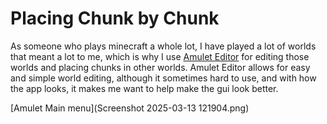 # Placing Chunk by Chunk

As someone who plays minecraft a whole lot, I have played a lot of worlds that meant a lot to me, which is why I use [Amulet Editor](https://www.amuletmc.com/) for editing those worlds and placing chunks in other worlds. Amulet Editor allows for easy and simple world editing, although it sometimes hard to use, and with how the app looks, it makes me want to help make the gui look better.


[Amulet Main menu](Screenshot 2025-03-13 121904.png)

